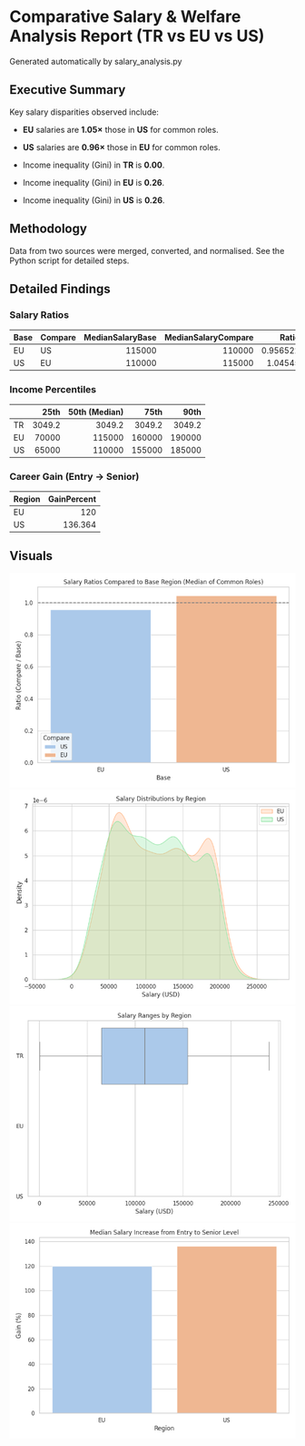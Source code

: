 # Comparative Salary & Welfare Analysis Report (TR vs EU vs US)
Generated automatically by salary_analysis.py

## Executive Summary
Key salary disparities observed include:
* **EU** salaries are **1.05×** those in **US** for common roles.
* **US** salaries are **0.96×** those in **EU** for common roles.

* Income inequality (Gini) in **TR** is **0.00**.
* Income inequality (Gini) in **EU** is **0.26**.
* Income inequality (Gini) in **US** is **0.26**.

## Methodology
Data from two sources were merged, converted, and normalised. See the Python script for detailed steps.

## Detailed Findings
### Salary Ratios
| Base   | Compare   |   MedianSalaryBase |   MedianSalaryCompare |    Ratio |
|:-------|:----------|-------------------:|----------------------:|---------:|
| EU     | US        |             115000 |                110000 | 0.956522 |
| US     | EU        |             110000 |                115000 | 1.04545  |

### Income Percentiles
|    |    25th |   50th (Median) |     75th |     90th |
|:---|--------:|----------------:|---------:|---------:|
| TR |  3049.2 |          3049.2 |   3049.2 |   3049.2 |
| EU | 70000   |        115000   | 160000   | 190000   |
| US | 65000   |        110000   | 155000   | 185000   |

### Career Gain (Entry → Senior)
| Region   |   GainPercent |
|:---------|--------------:|
| EU       |       120     |
| US       |       136.364 |

## Visuals
![Salary Ratios](salary_ratios.png)
![Salary Distribution KDE](salary_distribution_kde.png)
![Salary Distribution Box](salary_distribution_box.png)
![Career Gain](career_gain.png)
